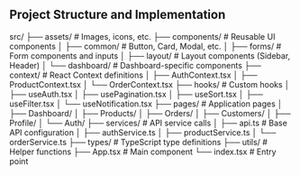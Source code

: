 ## Project Structure and Implementation

src/
├── assets/               # Images, icons, etc.
├── components/           # Reusable UI components
│   ├── common/           # Button, Card, Modal, etc.
│   ├── forms/            # Form components and inputs
│   ├── layout/           # Layout components (Sidebar, Header)
│   └── dashboard/        # Dashboard-specific components
├── context/              # React Context definitions
│   ├── AuthContext.tsx
│   ├── ProductContext.tsx
│   └── OrderContext.tsx
├── hooks/                # Custom hooks
│   ├── useAuth.tsx
│   ├── usePagination.tsx
│   ├── useSort.tsx
│   ├── useFilter.tsx
│   └── useNotification.tsx
├── pages/                # Application pages
│   ├── Dashboard/
│   ├── Products/
│   ├── Orders/
│   ├── Customers/
│   ├── Profile/
│   └── Auth/
├── services/             # API service calls
│   ├── api.ts            # Base API configuration
│   ├── authService.ts
│   ├── productService.ts
│   └── orderService.ts
├── types/                # TypeScript type definitions
├── utils/                # Helper functions
├── App.tsx               # Main component
└── index.tsx             # Entry point



